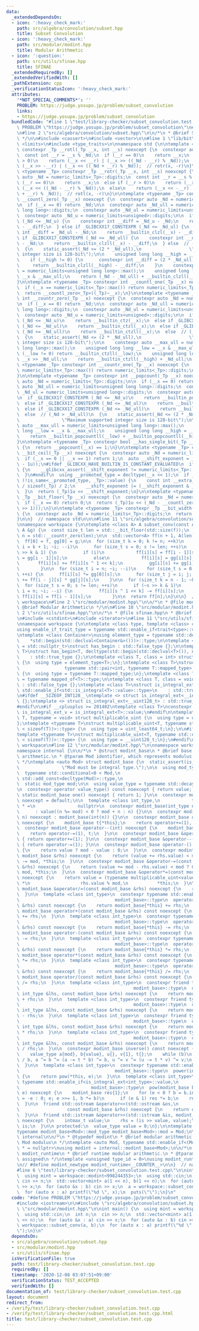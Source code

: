 ```yaml
---
data:
  _extendedDependsOn:
  - icon: ':heavy_check_mark:'
    path: src/algebra/convolution/subset.hpp
    title: Subset Convolution
  - icon: ':heavy_check_mark:'
    path: src/modular/modint.hpp
    title: Modular Arithmetic
  - icon: ':question:'
    path: src/utils/sfinae.hpp
    title: SFINAE
  _extendedRequiredBy: []
  _extendedVerifiedWith: []
  _pathExtension: cpp
  _verificationStatusIcon: ':heavy_check_mark:'
  attributes:
    '*NOT_SPECIAL_COMMENTS*': ''
    PROBLEM: https://judge.yosupo.jp/problem/subset_convolution
    links:
    - https://judge.yosupo.jp/problem/subset_convolution
  bundledCode: "#line 1 \"test/library-checker/subset_convolution.test.cpp\"\n#define\
    \ PROBLEM \"https://judge.yosupo.jp/problem/subset_convolution\"\n#include <iostream>\n\
    \n#line 2 \"src/algebra/convolution/subset.hpp\"\n\n/*\n * @brief Subset Convolution\n\
    \ */\n\n#include <cassert>\n#include <vector>\n\n#line 1 \"lib/bit\"\n\n\n\n#include\
    \ <limits>\n#include <type_traits>\n\nnamespace std {\n\ntemplate <typename _Tp>\
    \ constexpr _Tp __rotl(_Tp __x, int __s) noexcept {\n  constexpr auto _Nd = numeric_limits<_Tp>::digits;\n\
    \  const int __r = __s % _Nd;\n  if (__r == 0)\n    return __x;\n  else if (__r\
    \ > 0)\n    return (__x << __r) | (__x >> ((_Nd - __r) % _Nd));\n  else\n    return\
    \ (__x >> -__r) | (__x << ((_Nd + __r) % _Nd));  // rotr(x, -r)\n}\n\ntemplate\
    \ <typename _Tp> constexpr _Tp __rotr(_Tp __x, int __s) noexcept {\n  constexpr\
    \ auto _Nd = numeric_limits<_Tp>::digits;\n  const int __r = __s % _Nd;\n  if\
    \ (__r == 0)\n    return __x;\n  else if (__r > 0)\n    return (__x >> __r) |\
    \ (__x << ((_Nd - __r) % _Nd));\n  else\n    return (__x << -__r) | (__x >> ((_Nd\
    \ + __r) % _Nd));  // rotl(x, -r)\n}\n\ntemplate <typename _Tp> constexpr int\
    \ __countl_zero(_Tp __x) noexcept {\n  constexpr auto _Nd = numeric_limits<_Tp>::digits;\n\
    \n  if (__x == 0) return _Nd;\n\n  constexpr auto _Nd_ull = numeric_limits<unsigned\
    \ long long>::digits;\n  constexpr auto _Nd_ul = numeric_limits<unsigned long>::digits;\n\
    \  constexpr auto _Nd_u = numeric_limits<unsigned>::digits;\n\n  if _GLIBCXX17_CONSTEXPR\
    \ (_Nd <= _Nd_u) {\n    constexpr int __diff = _Nd_u - _Nd;\n    return __builtin_clz(__x)\
    \ - __diff;\n  } else if _GLIBCXX17_CONSTEXPR (_Nd <= _Nd_ul) {\n    constexpr\
    \ int __diff = _Nd_ul - _Nd;\n    return __builtin_clzl(__x) - __diff;\n  } else\
    \ if _GLIBCXX17_CONSTEXPR (_Nd <= _Nd_ull) {\n    constexpr int __diff = _Nd_ull\
    \ - _Nd;\n    return __builtin_clzll(__x) - __diff;\n  } else  // (_Nd > _Nd_ull)\n\
    \  {\n    static_assert(_Nd <= (2 * _Nd_ull),\n                  \"Maximum supported\
    \ integer size is 128-bit\");\n\n    unsigned long long __high = __x >> _Nd_ull;\n\
    \    if (__high != 0) {\n      constexpr int __diff = (2 * _Nd_ull) - _Nd;\n \
    \     return __builtin_clzll(__high) - __diff;\n    }\n    constexpr auto __max_ull\
    \ = numeric_limits<unsigned long long>::max();\n    unsigned long long __low =\
    \ __x & __max_ull;\n    return (_Nd - _Nd_ull) + __builtin_clzll(__low);\n  }\n\
    }\n\ntemplate <typename _Tp> constexpr int __countl_one(_Tp __x) noexcept {\n\
    \  if (__x == numeric_limits<_Tp>::max()) return numeric_limits<_Tp>::digits;\n\
    \  return __countl_zero<_Tp>((_Tp)~__x);\n}\n\ntemplate <typename _Tp> constexpr\
    \ int __countr_zero(_Tp __x) noexcept {\n  constexpr auto _Nd = numeric_limits<_Tp>::digits;\n\
    \n  if (__x == 0) return _Nd;\n\n  constexpr auto _Nd_ull = numeric_limits<unsigned\
    \ long long>::digits;\n  constexpr auto _Nd_ul = numeric_limits<unsigned long>::digits;\n\
    \  constexpr auto _Nd_u = numeric_limits<unsigned>::digits;\n\n  if _GLIBCXX17_CONSTEXPR\
    \ (_Nd <= _Nd_u)\n    return __builtin_ctz(__x);\n  else if _GLIBCXX17_CONSTEXPR\
    \ (_Nd <= _Nd_ul)\n    return __builtin_ctzl(__x);\n  else if _GLIBCXX17_CONSTEXPR\
    \ (_Nd <= _Nd_ull)\n    return __builtin_ctzll(__x);\n  else  // (_Nd > _Nd_ull)\n\
    \  {\n    static_assert(_Nd <= (2 * _Nd_ull),\n                  \"Maximum supported\
    \ integer size is 128-bit\");\n\n    constexpr auto __max_ull = numeric_limits<unsigned\
    \ long long>::max();\n    unsigned long long __low = __x & __max_ull;\n    if\
    \ (__low != 0) return __builtin_ctzll(__low);\n    unsigned long long __high =\
    \ __x >> _Nd_ull;\n    return __builtin_ctzll(__high) + _Nd_ull;\n  }\n}\n\ntemplate\
    \ <typename _Tp> constexpr int __countr_one(_Tp __x) noexcept {\n  if (__x ==\
    \ numeric_limits<_Tp>::max()) return numeric_limits<_Tp>::digits;\n  return __countr_zero((_Tp)~__x);\n\
    }\n\ntemplate <typename _Tp> constexpr int __popcount(_Tp __x) noexcept {\n  constexpr\
    \ auto _Nd = numeric_limits<_Tp>::digits;\n\n  if (__x == 0) return 0;\n\n  constexpr\
    \ auto _Nd_ull = numeric_limits<unsigned long long>::digits;\n  constexpr auto\
    \ _Nd_ul = numeric_limits<unsigned long>::digits;\n  constexpr auto _Nd_u = numeric_limits<unsigned>::digits;\n\
    \n  if _GLIBCXX17_CONSTEXPR (_Nd <= _Nd_u)\n    return __builtin_popcount(__x);\n\
    \  else if _GLIBCXX17_CONSTEXPR (_Nd <= _Nd_ul)\n    return __builtin_popcountl(__x);\n\
    \  else if _GLIBCXX17_CONSTEXPR (_Nd <= _Nd_ull)\n    return __builtin_popcountll(__x);\n\
    \  else  // (_Nd > _Nd_ull)\n  {\n    static_assert(_Nd <= (2 * _Nd_ull),\n  \
    \                \"Maximum supported integer size is 128-bit\");\n\n    constexpr\
    \ auto __max_ull = numeric_limits<unsigned long long>::max();\n    unsigned long\
    \ long __low = __x & __max_ull;\n    unsigned long long __high = __x >> _Nd_ull;\n\
    \    return __builtin_popcountll(__low) + __builtin_popcountll(__high);\n  }\n\
    }\n\ntemplate <typename _Tp> constexpr bool __has_single_bit(_Tp __x) noexcept\
    \ {\n  return __popcount(__x) == 1;\n}\n\ntemplate <typename _Tp> constexpr _Tp\
    \ __bit_ceil(_Tp __x) noexcept {\n  constexpr auto _Nd = numeric_limits<_Tp>::digits;\n\
    \  if (__x == 0 || __x == 1) return 1;\n  auto __shift_exponent = _Nd - __countl_zero((_Tp)(__x\
    \ - 1u));\n#ifdef _GLIBCXX_HAVE_BUILTIN_IS_CONSTANT_EVALUATED\n  if (!__builtin_is_constant_evaluated())\
    \ {\n    __glibcxx_assert(__shift_exponent != numeric_limits<_Tp>::digits);\n\
    \  }\n#endif\n  using __promoted_type = decltype(__x << 1);\n  if _GLIBCXX17_CONSTEXPR\
    \ (!is_same<__promoted_type, _Tp>::value) {\n    const int __extra_exp = sizeof(__promoted_type)\
    \ / sizeof(_Tp) / 2;\n    __shift_exponent |= (__shift_exponent & _Nd) << __extra_exp;\n\
    \  }\n  return (_Tp)1u << __shift_exponent;\n}\n\ntemplate <typename _Tp> constexpr\
    \ _Tp __bit_floor(_Tp __x) noexcept {\n  constexpr auto _Nd = numeric_limits<_Tp>::digits;\n\
    \  if (__x == 0) return 0;\n  return (_Tp)1u << (_Nd - __countl_zero((_Tp)(__x\
    \ >> 1)));\n}\n\ntemplate <typename _Tp> constexpr _Tp __bit_width(_Tp __x) noexcept\
    \ {\n  constexpr auto _Nd = numeric_limits<_Tp>::digits;\n  return _Nd - __countl_zero(__x);\n\
    }\n\n}  // namespace std\n\n\n#line 11 \"src/algebra/convolution/subset.hpp\"\n\
    \nnamespace workspace {\n\ntemplate <class A> A subset_conv(const A &f, const\
    \ A &g) {\n  const size_t len = std::__bit_floor(std::size(f));\n  const size_t\
    \ n = std::__countr_zero(len);\n\n  std::vector<A> ff(n + 1, A(len)), gg(ff);\n\
    \  ff[0] = f, gg[0] = g;\n\n  for (size_t k = 0; k != n; ++k)\n    for (size_t\
    \ i = k + 1; ~i; --i)\n      for (size_t s = 0; s != len; ++s)\n        if (s\
    \ >> k & 1) {\n          if (i)\n            ff[i][s] = ff[i - 1][s], gg[i][s]\
    \ = gg[i - 1][s];\n          else\n            ff[i][s] = gg[i][s] = {};\n   \
    \       ff[i][s] += ff[i][s ^ 1 << k];\n          gg[i][s] += gg[i][s ^ 1 << k];\n\
    \        }\n\n  for (size_t i = n; ~i; --i)\n    for (size_t s = 0; s != len;\
    \ ++s) {\n      ff[i][s] *= gg[0][s];\n      for (size_t j = i; j; --j) ff[i][s]\
    \ += ff[i - j][s] * gg[j][s];\n    }\n\n  for (size_t k = n - 1; ~k; --k)\n  \
    \  for (size_t s = 0; s != len; ++s)\n      if (~s >> k & 1)\n        for (size_t\
    \ i = n; ~i; --i) {\n          ff[i][s ^ 1 << k] -= ff[i][s];\n          if (i)\
    \ ff[i][s] = ff[i - 1][s];\n        }\n\n  return ff[n];\n}\n\n}  // namespace\
    \ workspace\n#line 2 \"src/modular/modint.hpp\"\n\n/*\n * @file modint.hpp\n *\
    \ @brief Modular Arithmetic\n */\n\n#line 10 \"src/modular/modint.hpp\"\n\n#line\
    \ 2 \"src/utils/sfinae.hpp\"\n\n/*\n * @file sfinae.hpp\n * @brief SFINAE\n */\n\
    \n#include <cstdint>\n#include <iterator>\n#line 11 \"src/utils/sfinae.hpp\"\n\
    \nnamespace workspace {\n\ntemplate <class type, template <class> class trait>\n\
    using enable_if_trait_type = typename std::enable_if<trait<type>::value>::type;\n\
    \ntemplate <class Container>\nusing element_type = typename std::decay<decltype(\n\
    \    *std::begin(std::declval<Container&>()))>::type;\n\ntemplate <class T, class\
    \ = std::nullptr_t>\nstruct has_begin : std::false_type {};\n\ntemplate <class\
    \ T>\nstruct has_begin<T, decltype(std::begin(std::declval<T>()), nullptr)>\n\
    \    : std::true_type {};\n\ntemplate <class T, class = int> struct mapped_of\
    \ {\n  using type = element_type<T>;\n};\ntemplate <class T>\nstruct mapped_of<T,\n\
    \                 typename std::pair<int, typename T::mapped_type>::first_type>\
    \ {\n  using type = typename T::mapped_type;\n};\ntemplate <class T> using mapped_type\
    \ = typename mapped_of<T>::type;\n\ntemplate <class T, class = void> struct is_integral_ext\
    \ : std::false_type {};\ntemplate <class T>\nstruct is_integral_ext<\n    T, typename\
    \ std::enable_if<std::is_integral<T>::value>::type>\n    : std::true_type {};\n\
    \n#ifdef __SIZEOF_INT128__\ntemplate <> struct is_integral_ext<__int128_t> : std::true_type\
    \ {};\ntemplate <> struct is_integral_ext<__uint128_t> : std::true_type {};\n\
    #endif\n\n#if __cplusplus >= 201402\ntemplate <class T>\nconstexpr static bool\
    \ is_integral_ext_v = is_integral_ext<T>::value;\n#endif\n\ntemplate <typename\
    \ T, typename = void> struct multiplicable_uint {\n  using type = uint_least32_t;\n\
    };\ntemplate <typename T>\nstruct multiplicable_uint<T, typename std::enable_if<(2\
    \ < sizeof(T))>::type> {\n  using type = uint_least64_t;\n};\n\n#ifdef __SIZEOF_INT128__\n\
    template <typename T>\nstruct multiplicable_uint<T, typename std::enable_if<(4\
    \ < sizeof(T))>::type> {\n  using type = __uint128_t;\n};\n#endif\n\n}  // namespace\
    \ workspace\n#line 12 \"src/modular/modint.hpp\"\n\nnamespace workspace {\n\n\
    namespace internal {\n\n/*\n * @struct modint_base\n * @brief base of modular\
    \ arithmetic.\n * @tparam Mod identifier, which represents modulus if positive\n\
    \ */\ntemplate <auto Mod> struct modint_base {\n  static_assert(is_integral_ext<decltype(Mod)>::value,\n\
    \                \"Mod must be integral type.\");\n\n  using mod_type =\n    \
    \  typename std::conditional<0 < Mod,\n                                typename\
    \ std::add_const<decltype(Mod)>::type,\n                                decltype(Mod)>::type;\n\
    \  static mod_type mod;\n\n  using value_type = typename std::decay<mod_type>::type;\n\
    \n  constexpr operator value_type() const noexcept { return value; }\n\n  constexpr\
    \ static modint_base one() noexcept { return 1; }\n\n  constexpr modint_base()\
    \ noexcept = default;\n\n  template <class int_type,\n            typename std::enable_if<is_integral_ext<int_type>::value>::type\
    \ * =\n                nullptr>\n  constexpr modint_base(int_type n) noexcept\n\
    \      : value((n %= mod) < 0 ? mod + n : n) {}\n\n  constexpr modint_base(bool\
    \ n) noexcept : modint_base(int(n)) {}\n\n  constexpr modint_base operator++(int)\
    \ noexcept {\n    modint_base t{*this};\n    return operator+=(1), t;\n  }\n\n\
    \  constexpr modint_base operator--(int) noexcept {\n    modint_base t{*this};\n\
    \    return operator-=(1), t;\n  }\n\n  constexpr modint_base &operator++() noexcept\
    \ { return operator+=(1); }\n\n  constexpr modint_base &operator--() noexcept\
    \ { return operator-=(1); }\n\n  constexpr modint_base operator-() const noexcept\
    \ {\n    return value ? mod - value : 0;\n  }\n\n  constexpr modint_base &operator+=(const\
    \ modint_base &rhs) noexcept {\n    return (value += rhs.value) < mod ? 0 : value\
    \ -= mod, *this;\n  }\n\n  constexpr modint_base &operator-=(const modint_base\
    \ &rhs) noexcept {\n    return (value += mod - rhs.value) < mod ? 0 : value -=\
    \ mod, *this;\n  }\n\n  constexpr modint_base &operator*=(const modint_base &rhs)\
    \ noexcept {\n    return value = (typename multiplicable_uint<value_type>::type)value\
    \ *\n                   rhs.value % mod,\n           *this;\n  }\n\n  constexpr\
    \ modint_base &operator/=(const modint_base &rhs) noexcept {\n    return operator*=(rhs.inverse());\n\
    \  }\n\n  template <class int_type>\n  constexpr typename std::enable_if<is_integral_ext<int_type>::value,\n\
    \                                    modint_base>::type\n  operator+(const int_type\
    \ &rhs) const noexcept {\n    return modint_base{*this} += rhs;\n  }\n\n  constexpr\
    \ modint_base operator+(const modint_base &rhs) const noexcept {\n    return modint_base{*this}\
    \ += rhs;\n  }\n\n  template <class int_type>\n  constexpr typename std::enable_if<is_integral_ext<int_type>::value,\n\
    \                                    modint_base>::type\n  operator-(const int_type\
    \ &rhs) const noexcept {\n    return modint_base{*this} -= rhs;\n  }\n\n  constexpr\
    \ modint_base operator-(const modint_base &rhs) const noexcept {\n    return modint_base{*this}\
    \ -= rhs;\n  }\n\n  template <class int_type>\n  constexpr typename std::enable_if<is_integral_ext<int_type>::value,\n\
    \                                    modint_base>::type\n  operator*(const int_type\
    \ &rhs) const noexcept {\n    return modint_base{*this} *= rhs;\n  }\n\n  constexpr\
    \ modint_base operator*(const modint_base &rhs) const noexcept {\n    return modint_base{*this}\
    \ *= rhs;\n  }\n\n  template <class int_type>\n  constexpr typename std::enable_if<is_integral_ext<int_type>::value,\n\
    \                                    modint_base>::type\n  operator/(const int_type\
    \ &rhs) const noexcept {\n    return modint_base{*this} /= rhs;\n  }\n\n  constexpr\
    \ modint_base operator/(const modint_base &rhs) const noexcept {\n    return modint_base{*this}\
    \ /= rhs;\n  }\n\n  template <class int_type>\n  constexpr friend typename std::enable_if<is_integral_ext<int_type>::value,\n\
    \                                           modint_base>::type\n  operator+(const\
    \ int_type &lhs, const modint_base &rhs) noexcept {\n    return modint_base(lhs)\
    \ + rhs;\n  }\n\n  template <class int_type>\n  constexpr friend typename std::enable_if<is_integral_ext<int_type>::value,\n\
    \                                           modint_base>::type\n  operator-(const\
    \ int_type &lhs, const modint_base &rhs) noexcept {\n    return modint_base(lhs)\
    \ - rhs;\n  }\n\n  template <class int_type>\n  constexpr friend typename std::enable_if<is_integral_ext<int_type>::value,\n\
    \                                           modint_base>::type\n  operator*(const\
    \ int_type &lhs, const modint_base &rhs) noexcept {\n    return modint_base(lhs)\
    \ * rhs;\n  }\n\n  template <class int_type>\n  constexpr friend typename std::enable_if<is_integral_ext<int_type>::value,\n\
    \                                           modint_base>::type\n  operator/(const\
    \ int_type &lhs, const modint_base &rhs) noexcept {\n    return modint_base(lhs)\
    \ / rhs;\n  }\n\n  constexpr modint_base inverse() const noexcept {\n    assert(value);\n\
    \    value_type a{mod}, b{value}, u{}, v{1}, t{};\n    while (b)\n      t = a\
    \ / b, a ^= b ^= (a -= t * b) ^= b, u ^= v ^= (u -= t * v) ^= v;\n    return {u};\n\
    \  }\n\n  template <class int_type>\n  constexpr typename std::enable_if<is_integral_ext<int_type>::value,\n\
    \                                    modint_base>::type\n  power(int_type e) noexcept\
    \ {\n    return pow(*this, e);\n  }\n\n  template <class int_type>\n  friend constexpr\
    \ typename std::enable_if<is_integral_ext<int_type>::value,\n                \
    \                           modint_base>::type\n  pow(modint_base b, int_type\
    \ e) noexcept {\n    modint_base res{1};\n    for (e < 0 ? b = b.inverse(), e\
    \ = -e : 0; e; e >>= 1, b *= b)\n      if (e & 1) res *= b;\n    return res;\n\
    \  }\n\n  friend std::ostream &operator<<(std::ostream &os,\n                \
    \                  const modint_base &rhs) noexcept {\n    return os << rhs.value;\n\
    \  }\n\n  friend std::istream &operator>>(std::istream &is, modint_base &rhs)\
    \ noexcept {\n    intmax_t value;\n    rhs = (is >> value, value);\n    return\
    \ is;\n  }\n\n protected:\n  value_type value = 0;\n};\n\ntemplate <auto Mod>\n\
    typename modint_base<Mod>::mod_type modint_base<Mod>::mod = Mod;\n\n}  // namespace\
    \ internal\n\n/*\n * @typedef modint\n * @brief modular arithmetic.\n * @tparam\
    \ Mod modulus\n */\ntemplate <auto Mod, typename std::enable_if<(Mod > 0)>::type\
    \ * = nullptr>\nusing modint = internal::modint_base<Mod>;\n\n/*\n * @typedef\
    \ modint_runtime\n * @brief runtime modular arithmetic.\n * @tparam type_id uniquely\
    \ assigned\n */\ntemplate <unsigned type_id = 0>\nusing modint_runtime = internal::modint_base<-(signed)type_id>;\n\
    \n// #define modint_newtype modint_runtime<__COUNTER__>\n\n}  // namespace workspace\n\
    #line 6 \"test/library-checker/subset_convolution.test.cpp\"\n\nint main() {\n\
    \  using mint = workspace::modint<998244353>;\n  using std::cin;\n  int n;\n \
    \ cin >> n;\n  std::vector<mint> a(1 << n), b(1 << n);\n  for (auto &x : a) cin\
    \ >> x;\n  for (auto &x : b) cin >> x;\n  a = workspace::subset_conv(a, b);\n\
    \  for (auto x : a) printf(\"%d \", x);\n  puts(\"\");\n}\n"
  code: "#define PROBLEM \"https://judge.yosupo.jp/problem/subset_convolution\"\n\
    #include <iostream>\n\n#include \"src/algebra/convolution/subset.hpp\"\n#include\
    \ \"src/modular/modint.hpp\"\n\nint main() {\n  using mint = workspace::modint<998244353>;\n\
    \  using std::cin;\n  int n;\n  cin >> n;\n  std::vector<mint> a(1 << n), b(1\
    \ << n);\n  for (auto &x : a) cin >> x;\n  for (auto &x : b) cin >> x;\n  a =\
    \ workspace::subset_conv(a, b);\n  for (auto x : a) printf(\"%d \", x);\n  puts(\"\
    \");\n}\n"
  dependsOn:
  - src/algebra/convolution/subset.hpp
  - src/modular/modint.hpp
  - src/utils/sfinae.hpp
  isVerificationFile: true
  path: test/library-checker/subset_convolution.test.cpp
  requiredBy: []
  timestamp: '2020-12-08 03:07:51+09:00'
  verificationStatus: TEST_ACCEPTED
  verifiedWith: []
documentation_of: test/library-checker/subset_convolution.test.cpp
layout: document
redirect_from:
- /verify/test/library-checker/subset_convolution.test.cpp
- /verify/test/library-checker/subset_convolution.test.cpp.html
title: test/library-checker/subset_convolution.test.cpp
---
```

